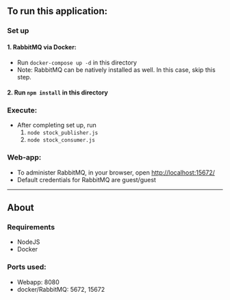 ## To run this application:

### Set up
#### 1. RabbitMQ via Docker:
* Run `docker-compose up -d` in this directory
* Note: RabbitMQ can be natively installed as well. In this case, skip this step.

#### 2. Run `npm install` in this directory

### Execute:
* After completing set up, run 
  1. `node stock_publisher.js`
  2. `node stock_consumer.js`

### Web-app:
* To administer RabbitMQ, in your browser, open [http://localhost:15672/](http://localhost:15672/)
* Default credentials for RabbitMQ are guest/guest

---

## About

### Requirements
* NodeJS
* Docker

### Ports used:
* Webapp: 8080
* docker/RabbitMQ: 5672, 15672